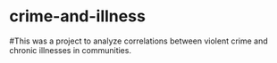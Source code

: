 # crime-and-illness
#This was a project to analyze correlations between violent crime and chronic illnesses in communities.
